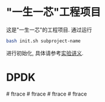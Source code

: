 # "一生一芯"工程项目

这是"一生一芯"的工程项目. 通过运行
```bash
bash init.sh subproject-name
```
进行初始化, 具体请参考[实验讲义][lecture note].

[lecture note]: https://ysyx.oscc.cc/docs/
# DPDK
#   f t r a c e  
 #   f t r a c e  
 #   f t r a c e  
 #   f t r a c e  
 